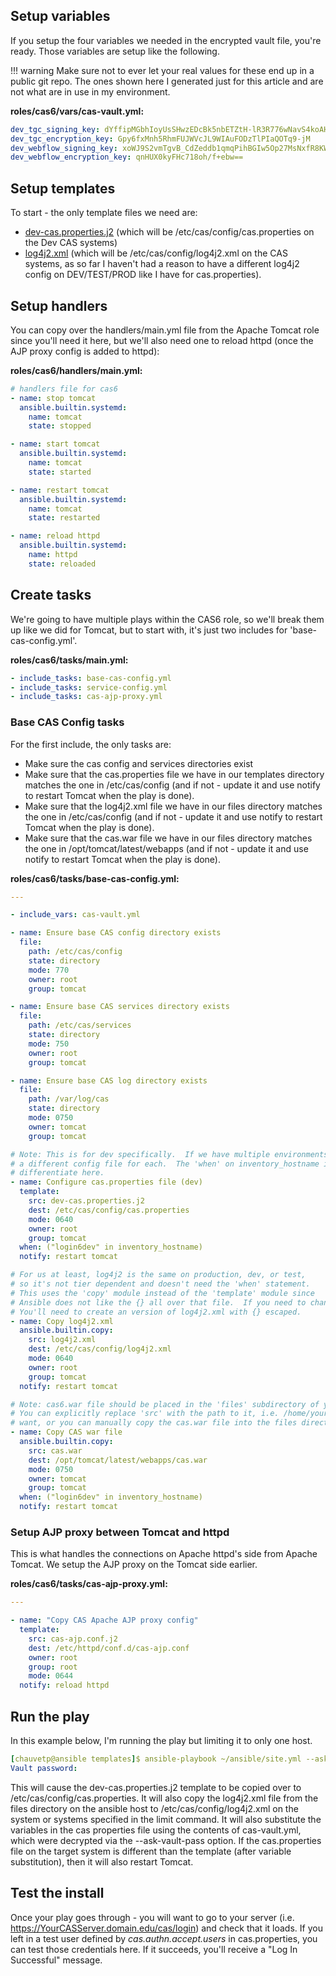 ## Setup variables
If you setup the four variables we needed in the encrypted vault file, you're ready.  Those variables are setup like the following.

!!! warning
    Make sure not to ever let your real values for these end up in a public git repo.  The ones shown here I generated just for this article and are not what are in use in my environment.

**roles/cas6/vars/cas-vault.yml:**
``` yaml
dev_tgc_signing_key: dYffipMGbhIoyUsSHwzEDcBk5nbETZtH-lR3R776wNavS4koAHyQkDdK_rJIWrYYgZZ2TsLW5NXfcDI_Ivn4Uw
dev_tgc_encryption_key: Gpy6fxMnh5RhmFUJWVcJL9WIAuFODzTlPIaQOTq9-jM
dev_webflow_signing_key: xoWJ9S2vmTgvB_CdZeddb1qmqPihBGIw5Op27MsNxfR8KWgPgrx4VXpssTTM3IcXkLJVoxTylg_hSxvH65M88g
dev_webflow_encryption_key: qnHUX0kyFHc718oh/f+ebw==
```
                                                
## Setup templates
To start - the only template files we need are:

* [dev-cas.properties.j2](https://paulchauvet.github.io/deploying-cas/building-cas/templates/dev-cas.properties.j2) (which will be /etc/cas/config/cas.properties on the Dev CAS systems)
* [log4j2.xml](https://paulchauvet.github.io/deploying-cas/building-cas/templates/log4j2.xml) (which will be /etc/cas/config/log4j2.xml on the CAS systems, as so far I haven't had a reason to have a different log4j2 config on DEV/TEST/PROD like I have for cas.properties).

## Setup handlers

You can copy over the handlers/main.yml file from the Apache Tomcat role since you'll need it here, but we'll also need one to reload httpd (once the AJP proxy config is added to httpd):

**roles/cas6/handlers/main.yml:**
``` yaml
# handlers file for cas6
- name: stop tomcat
  ansible.builtin.systemd:
    name: tomcat
    state: stopped

- name: start tomcat
  ansible.builtin.systemd:
    name: tomcat
    state: started

- name: restart tomcat
  ansible.builtin.systemd:
    name: tomcat
    state: restarted

- name: reload httpd
  ansible.builtin.systemd:
    name: httpd
    state: reloaded

```


## Create tasks

We're going to have multiple plays within the CAS6 role, so we'll break them up like we did for Tomcat, but to start with, it's just two includes for 'base-cas-config.yml'.

**roles/cas6/tasks/main.yml:**
``` yaml
- include_tasks: base-cas-config.yml
- include_tasks: service-config.yml
- include_tasks: cas-ajp-proxy.yml
```

### Base CAS Config tasks ###
For the first include, the only tasks are:

* Make sure the cas config and services directories exist
* Make sure that the cas.properties file we have in our templates directory matches the one in /etc/cas/config (and if not - update it and use notify to restart Tomcat when the play is done).
* Make sure that the log4j2.xml file we have in our files directory matches the one in /etc/cas/config (and if not - update it and use notify to restart Tomcat when the play is done).
* Make sure that the cas.war file we have in our files directory matches the one in /opt/tomcat/latest/webapps (and if not - update it and use notify to restart Tomcat when the play is done).

**roles/cas6/tasks/base-cas-config.yml:**
``` yaml
---

- include_vars: cas-vault.yml

- name: Ensure base CAS config directory exists
  file:
    path: /etc/cas/config
    state: directory
    mode: 770
    owner: root
    group: tomcat

- name: Ensure base CAS services directory exists
  file:
    path: /etc/cas/services
    state: directory
    mode: 750
    owner: root
    group: tomcat

- name: Ensure base CAS log directory exists
  file:
    path: /var/log/cas
    state: directory
    mode: 0750
    owner: tomcat
    group: tomcat

# Note: This is for dev specifically.  If we have multiple environments, there's
# a different config file for each.  The 'when' on inventory_hostname is used to
# differentiate here.
- name: Configure cas.properties file (dev)
  template:
    src: dev-cas.properties.j2
    dest: /etc/cas/config/cas.properties
    mode: 0640
    owner: root
    group: tomcat
  when: ("login6dev" in inventory_hostname)
  notify: restart tomcat

# For us at least, log4j2 is the same on production, dev, or test,
# so it's not tier dependent and doesn't need the 'when' statement.
# This uses the 'copy' module instead of the 'template' module since
# Ansible does not like the {} all over that file.  If you need to change that per-server
# You'll need to create an version of log4j2.xml with {} escaped.
- name: Copy log4j2.xml
  ansible.builtin.copy:
    src: log4j2.xml
    dest: /etc/cas/config/log4j2.xml
    mode: 0640
    owner: root
    group: tomcat
  notify: restart tomcat  

# Note: cas6.war file should be placed in the 'files' subdirectory of your cas role.
# You can explicitly replace 'src' with the path to it, i.e. /home/your-user/cas-overlay-template/build/libs/cas.war if you
# want, or you can manually copy the cas.war file into the files directory.
- name: Copy CAS war file
  ansible.builtin.copy:
    src: cas.war
    dest: /opt/tomcat/latest/webapps/cas.war
    mode: 0750
    owner: tomcat
    group: tomcat
  when: ("login6dev" in inventory_hostname)
  notify: restart tomcat
```

### Setup AJP proxy between Tomcat and httpd
This is what handles the connections on Apache httpd's side from Apache Tomcat.  We setup the AJP proxy on the Tomcat side earlier.

**roles/cas6/tasks/cas-ajp-proxy.yml:**

``` yaml
---

- name: "Copy CAS Apache AJP proxy config"
  template:
    src: cas-ajp.conf.j2
    dest: /etc/httpd/conf.d/cas-ajp.conf
    owner: root
    group: root
    mode: 0644
  notify: reload httpd
```

## Run the play

In this example below, I'm running the play but limiting it to only one host.

``` yaml
[chauvetp@ansible templates]$ ansible-playbook ~/ansible/site.yml --ask-vault-pass --limit login6devb
Vault password: 
```

This will cause the dev-cas.properties.j2 template to be copied over to /etc/cas/config/cas.properties.  It will also copy the log4j2.xml file from the files directory on the ansible host to /etc/cas/config/log4j2.xml on the system or systems specified in the limit command.  It will also substitute the variables in the cas properties file using the contents of cas-vault.yml, which were decrypted via the --ask-vault-pass option.  If the cas.properties file on the target system is different than the template (after variable substitution), then it will also restart Tomcat.


## Test the install
Once your play goes through - you will want to go to your server (i.e. https://YourCASServer.domain.edu/cas/login) and check that it loads.  If you left in a test user defined by *cas.authn.accept.users* in cas.properties, you can test those credentials here.  If it succeeds, you'll receive a "Log In Successful" message.